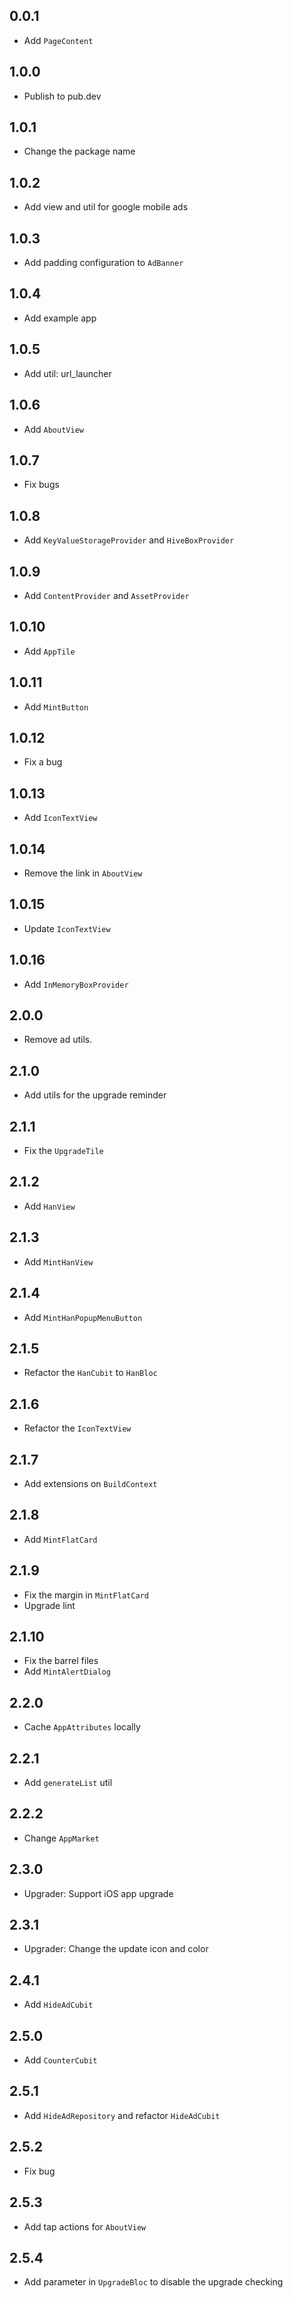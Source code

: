 ## 0.0.1

* Add `PageContent`

## 1.0.0
* Publish to pub.dev

## 1.0.1
* Change the package name

## 1.0.2
* Add view and util for google mobile ads

## 1.0.3
* Add padding configuration to `AdBanner`

## 1.0.4
* Add example app

## 1.0.5
* Add util: url_launcher

## 1.0.6
* Add `AboutView`

## 1.0.7
* Fix bugs

## 1.0.8
* Add `KeyValueStorageProvider` and `HiveBoxProvider`

## 1.0.9
* Add `ContentProvider` and `AssetProvider`

## 1.0.10
* Add `AppTile`

## 1.0.11
* Add `MintButton`

## 1.0.12
* Fix a bug

## 1.0.13
* Add `IconTextView`

## 1.0.14
* Remove the link in `AboutView`

## 1.0.15
* Update `IconTextView`

## 1.0.16
* Add `InMemoryBoxProvider`

## 2.0.0
* Remove ad utils.

## 2.1.0
* Add utils for the upgrade reminder

## 2.1.1
* Fix the `UpgradeTile`

## 2.1.2
* Add `HanView`

## 2.1.3
* Add `MintHanView`

## 2.1.4
* Add `MintHanPopupMenuButton`

## 2.1.5
* Refactor the `HanCubit` to `HanBloc`

## 2.1.6
* Refactor the `IconTextView`

## 2.1.7
* Add extensions on `BuildContext`

## 2.1.8
* Add `MintFlatCard`

## 2.1.9
* Fix the margin in `MintFlatCard`
* Upgrade lint

## 2.1.10
* Fix the barrel files
* Add `MintAlertDialog`

## 2.2.0
* Cache `AppAttributes` locally

## 2.2.1
* Add `generateList` util

## 2.2.2
* Change `AppMarket`

## 2.3.0
* Upgrader: Support iOS app upgrade

## 2.3.1
* Upgrader: Change the update icon and color

## 2.4.1
* Add `HideAdCubit`

## 2.5.0
* Add `CounterCubit`

## 2.5.1
* Add `HideAdRepository` and refactor `HideAdCubit`

## 2.5.2
* Fix bug

## 2.5.3
* Add tap actions for `AboutView`

## 2.5.4
* Add parameter in `UpgradeBloc` to disable the upgrade checking
